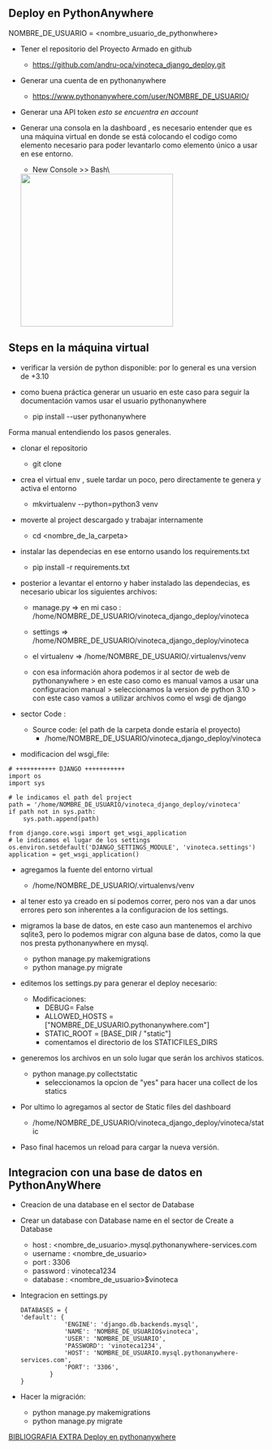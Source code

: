 Deploy en PythonAnywhere
---

NOMBRE_DE_USUARIO = <nombre_usuario_de_pythonwhere>


- Tener el repositorio del Proyecto Armado en github
    - https://github.com/andru-oca/vinoteca_django_deploy.git

- Generar una cuenta de en pythonanywhere
    - https://www.pythonanywhere.com/user/NOMBRE_DE_USUARIO/

- Generar una API token _esto se encuentra en account_

- Generar una consola en la dashboard , es necesario entender que es una máquina virtual en donde se está colocando el codigo como elemento necesario para poder levantarlo como elemento único a usar en ese entorno.
    - New Console >> Bash\
    <img src="./images/dashboard_console.png" width="300"/>

Steps en la máquina virtual
---

- verificar la versión de python disponible: por lo general es una version de +3.10 
- como buena práctica generar un usuario en este caso para seguir la documentación vamos usar el usuario pythonanywhere

    - pip install --user pythonanywhere

Forma manual entendiendo los pasos generales.

- clonar el repositorio
    - git clone <repositorio-git>

- crea el virtual env , suele tardar un poco, pero directamente te genera y activa el entorno

    - mkvirtualenv --python=python3 venv

- moverte al project descargado y trabajar internamente
    - cd <nombre_de_la_carpeta>

- instalar las dependecias en ese entorno usando los requirements.txt
    - pip install -r requirements.txt

- posterior a levantar el entorno y haber instalado las dependecias, es necesario ubicar los siguientes archivos:
    - manage.py =>  en mi caso : /home/NOMBRE_DE_USUARIO/vinoteca_django_deploy/vinoteca
    - settings => /home/NOMBRE_DE_USUARIO/vinoteca_django_deploy/vinoteca
    - el virtualenv => /home/NOMBRE_DE_USUARIO/.virtualenvs/venv

    - con esa información ahora podemos ir al sector de web de pythonanywhere > en este caso como es manual vamos a usar una configuracion manual > seleccionamos la version de python 3.10 > con este caso vamos a utilizar archivos como el wsgi de django


- sector Code :

    - Source code: (el path de la carpeta donde estaría el proyecto)
        - /home/NOMBRE_DE_USUARIO/vinoteca_django_deploy/vinoteca


- modificacion del wsgi_file:

```
# +++++++++++ DJANGO +++++++++++
import os
import sys

# le indicamos el path del project
path = '/home/NOMBRE_DE_USUARIO/vinoteca_django_deploy/vinoteca'
if path not in sys.path:
    sys.path.append(path)

from django.core.wsgi import get_wsgi_application
# le indicamos el lugar de los settings
os.environ.setdefault('DJANGO_SETTINGS_MODULE', 'vinoteca.settings')
application = get_wsgi_application()
```

- agregamos la fuente del entorno virtual
    - /home/NOMBRE_DE_USUARIO/.virtualenvs/venv



- al tener esto ya creado en sí podemos correr, pero nos van a dar unos errores pero son inherentes  a la configuracion de los settings.


- migramos la base de datos, en este caso aun mantenemos el archivo sqlite3, pero lo podemos migrar con alguna base de datos, como la que nos presta pythonanywhere en mysql.
    - python manage.py makemigrations
    - python manage.py migrate

- editemos los settings.py para generar el deploy necesario: 

    - Modificaciones: 
        - DEBUG= False
        - ALLOWED_HOSTS = ["NOMBRE_DE_USUARIO.pythonanywhere.com"]
        - STATIC_ROOT = [BASE_DIR / "static"]
        - comentamos el directorio de los STATICFILES_DIRS

- generemos los archivos en un solo lugar que serán los archivos staticos.
    -   python manage.py collectstatic
        - seleccionamos la opcion de "yes" para  hacer una collect de los statics

- Por ultimo lo agregamos al sector de Static files del dashboard    
    - /home/NOMBRE_DE_USUARIO/vinoteca_django_deploy/vinoteca/static

- Paso final hacemos un reload para cargar la nueva versión.



Integracion con una base de datos en PythonAnyWhere
---

- Creacion de una database en el sector de Database
- Crear un database con Database name en el sector de Create a Database


    * host : <nombre_de_usuario>.mysql.pythonanywhere-services.com
    * username : <nombre_de_usuario>
    * port : 3306
    * password : vinoteca1234
    * database : <nombre_de_usuario>$vinoteca

-   Integracion en settings.py

    ```
    DATABASES = {
    'default': {
                'ENGINE': 'django.db.backends.mysql',
                'NAME': 'NOMBRE_DE_USUARIO$vinoteca',
                'USER': 'NOMBRE_DE_USUARIO',
                'PASSWORD': 'vinoteca1234',
                'HOST': 'NOMBRE_DE_USUARIO.mysql.pythonanywhere-services.com',
                'PORT': '3306',
            }
    }
    ```

- Hacer la migración:
    - python manage.py makemigrations
    - python manage.py migrate



[BIBLIOGRAFIA EXTRA Deploy en pythonanywhere](https://zappycode.com/tutorials/deploy-django-project-on-pythonanywhere)
